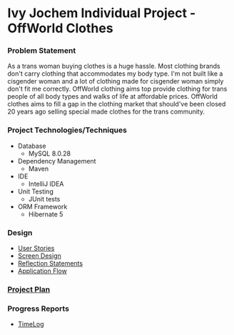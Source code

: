 # Ivy Jochem Individual Project - OffWorld Clothes

### Problem Statement

As a trans woman buying clothes is a huge hassle. Most clothing brands don't carry clothing that accommodates my body type. I'm not built like a cisgender woman and a lot of clothing made for cisgender woman simply don't fit me correctly. OffWorld clothing aims top provide clothing for trans people of all body types and walks of life at affordable prices. OffWorld clothes aims to fill a gap in the clothing market that should've been closed 20 years ago selling special made clothes for the trans community.



### Project Technologies/Techniques

* Database
    * MySQL 8.0.28
* Dependency Management
    * Maven
* IDE
  * IntelliJ IDEA
* Unit Testing
  * JUnit tests
* ORM Framework
  * Hibernate 5


### Design

* [User Stories](DesignDocs/UserStories.md)
* [Screen Design](DesignDocs/ScreenDesign.png)
* [Reflection Statements](DesignDocs/ReflectionStatements.md)
* [Application Flow](DesignDocs/ApplicationFlow.md)

### [Project Plan](DesignDocs/ProjectPlan.md)

### Progress Reports

* [TimeLog](TimeLog.md)